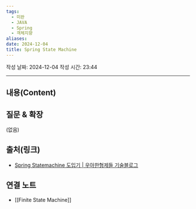 ```yaml
---
tags:
  - 미완
  - JAVA
  - Spring
  - 객체지향
aliases: 
date: 2024-12-04
title: Spring State Machine
---
```

작성 날짜: 2024-12-04
작성 시간: 23:44


----
## 내용(Content)



## 질문 & 확장

(없음)

## 출처(링크)

- [Spring Statemachine 도입기 | 우아한형제들 기술블로그](https://techblog.woowahan.com/19491/)

## 연결 노트

- [[Finite State Machine]]









